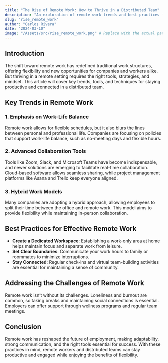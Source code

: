 ```yaml
---
title: "The Rise of Remote Work: How to Thrive in a Distributed Team"
description: "An exploration of remote work trends and best practices for productivity and collaboration."
slug: "rise_remote_work"
author: "Carlos Rivera"
date: "2024-03-10"
image: "/Assets/src/rise_remote_work.png" # Replace with the actual path to your image
---
```



## Introduction

The shift toward remote work has redefined traditional work structures, offering flexibility and new opportunities for companies and workers alike. But thriving in a remote setting requires the right tools, strategies, and mindset. This article will cover key trends, tools, and techniques for staying productive and connected in a distributed team.

## Key Trends in Remote Work

### 1. Emphasis on Work-Life Balance

Remote work allows for flexible schedules, but it also blurs the lines between personal and professional life. Companies are focusing on policies that support work-life balance, such as no-meeting days and flexible hours.

### 2. Advanced Collaboration Tools

Tools like Zoom, Slack, and Microsoft Teams have become indispensable, and newer solutions are emerging to facilitate real-time collaboration. Cloud-based software allows seamless sharing, while project management platforms like Asana and Trello keep everyone aligned.

### 3. Hybrid Work Models

Many companies are adopting a hybrid approach, allowing employees to split their time between the office and remote work. This model aims to provide flexibility while maintaining in-person collaboration.

## Best Practices for Effective Remote Work

- **Create a Dedicated Workspace**: Establishing a work-only area at home helps maintain focus and separate work from leisure.
- **Set Clear Boundaries**: Communicate your work hours to family or roommates to minimize interruptions.
- **Stay Connected**: Regular check-ins and virtual team-building activities are essential for maintaining a sense of community.

## Addressing the Challenges of Remote Work

Remote work isn’t without its challenges. Loneliness and burnout are common, so taking breaks and maintaining social connections is essential. Employers can offer support through wellness programs and regular team meetings.

## Conclusion

Remote work has reshaped the future of employment, making adaptability, strong communication, and the right tools essential for success. With these practices in mind, remote workers and distributed teams can stay productive and engaged while enjoying the benefits of flexibility.
